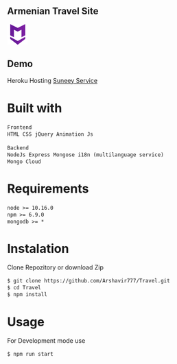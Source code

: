 ## Armenian Travel Site

![alt text](https://github.com/adam-p/markdown-here/raw/master/src/common/images/icon48.png "Logo Title Text 1")


## Demo 
Heroku Hosting
[Suneey Service](http://arsho-site.herokuapp.com/)

# Built with
```
Frontend 
HTML CSS jQuery Animation Js

Backend
NodeJs Express Mongose i18n (multilanguage service)
Mongo Cloud

```
# Requirements
```
node >= 10.16.0
npm >= 6.9.0
mongodb >= *

```
# Instalation 
Clone Repozitory or download Zip

```
$ git clone https://github.com/Arshavir777/Travel.git
$ cd Travel 
$ npm install
```
# Usage
For Development mode use
```
$ npm run start

```
